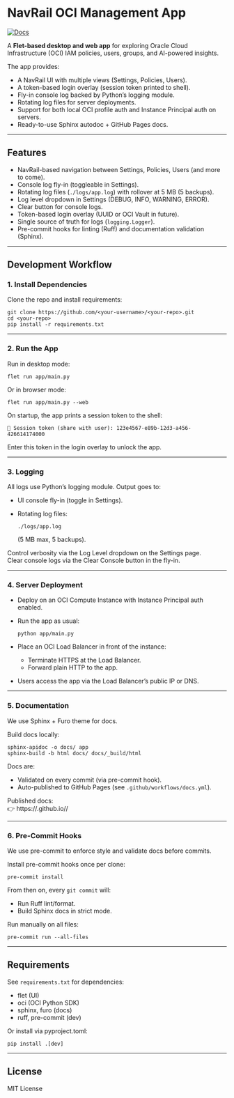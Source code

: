 # NavRail OCI Management App

[![Docs](https://github.com/<your-username>/<your-repo>/actions/workflows/docs.yml/badge.svg)](https://<your-username>.github.io/<your-repo>/)

A **Flet-based desktop and web app** for exploring Oracle Cloud Infrastructure (OCI) IAM policies, users, groups, and AI-powered insights.  

The app provides:
- A NavRail UI with multiple views (Settings, Policies, Users).
- A token-based login overlay (session token printed to shell).
- Fly-in console log backed by Python’s logging module.
- Rotating log files for server deployments.
- Support for both local OCI profile auth and Instance Principal auth on servers.
- Ready-to-use Sphinx autodoc + GitHub Pages docs.

---

## Features

- NavRail-based navigation between Settings, Policies, Users (and more to come).
- Console log fly-in (toggleable in Settings).
- Rotating log files (`./logs/app.log`) with rollover at 5 MB (5 backups).
- Log level dropdown in Settings (DEBUG, INFO, WARNING, ERROR).
- Clear button for console logs.
- Token-based login overlay (UUID or OCI Vault in future).
- Single source of truth for logs (`logging.Logger`).
- Pre-commit hooks for linting (Ruff) and documentation validation (Sphinx).

---

## Development Workflow

### 1. Install Dependencies

Clone the repo and install requirements:

    git clone https://github.com/<your-username>/<your-repo>.git
    cd <your-repo>
    pip install -r requirements.txt

---

### 2. Run the App

Run in desktop mode:

    flet run app/main.py

Or in browser mode:

    flet run app/main.py --web

On startup, the app prints a session token to the shell:

    🔑 Session token (share with user): 123e4567-e89b-12d3-a456-426614174000

Enter this token in the login overlay to unlock the app.

---

### 3. Logging

All logs use Python’s logging module. Output goes to:

- UI console fly-in (toggle in Settings).
- Rotating log files:

      ./logs/app.log

  (5 MB max, 5 backups).

Control verbosity via the Log Level dropdown on the Settings page.  
Clear console logs via the Clear Console button in the fly-in.

---

### 4. Server Deployment

- Deploy on an OCI Compute Instance with Instance Principal auth enabled.
- Run the app as usual:

      python app/main.py

- Place an OCI Load Balancer in front of the instance:
  - Terminate HTTPS at the Load Balancer.
  - Forward plain HTTP to the app.
- Users access the app via the Load Balancer’s public IP or DNS.

---

### 5. Documentation

We use Sphinx + Furo theme for docs.  

Build docs locally:

    sphinx-apidoc -o docs/ app
    sphinx-build -b html docs/ docs/_build/html

Docs are:
- Validated on every commit (via pre-commit hook).
- Auto-published to GitHub Pages (see `.github/workflows/docs.yml`).

Published docs:  
👉 https://<your-username>.github.io/<your-repo>/

---

### 6. Pre-Commit Hooks

We use pre-commit to enforce style and validate docs before commits.

Install pre-commit hooks once per clone:

    pre-commit install

From then on, every `git commit` will:
- Run Ruff lint/format.
- Build Sphinx docs in strict mode.

Run manually on all files:

    pre-commit run --all-files

---

## Requirements

See `requirements.txt` for dependencies:
- flet (UI)
- oci (OCI Python SDK)
- sphinx, furo (docs)
- ruff, pre-commit (dev)

Or install via pyproject.toml:

    pip install .[dev]

---

## License

MIT License
